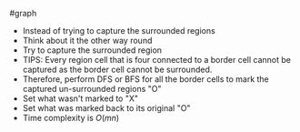 #graph 
- Instead of trying to capture the surrounded regions
- Think about it the other way round
- Try to capture the surrounded region
- TIPS: Every region cell that is four connected to a border cell cannot be captured as the border cell cannot be surrounded.
- Therefore, perform DFS or BFS for all the border cells to mark the captured un-surrounded regions "O"
- Set what wasn't marked to "X"
- Set what was marked back to its original "O"
- Time complexity is $O(mn)$